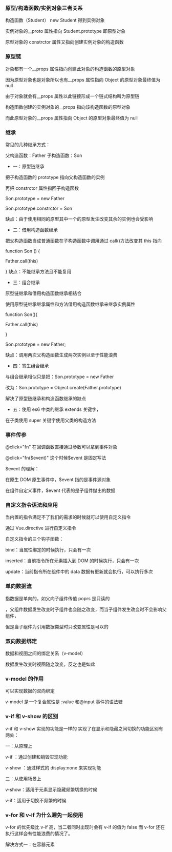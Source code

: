 ### 原型/构造函数/实例对象三者关系

构造函数（Student） new Student 得到实例对象

实例对象的\_\_proto 属性指向 Student.prototype 即原型对象

原型对象的 constrctor 属性又指向创建实例对象的构造函数

### 原型链

对象都有一个\_\_props 属性指向创建此对象的构造函数的原型对象

因为原型对象也是对象所以也有\_\_props 属性指向 Object 的原型对象最终值为 null

由于对象就会有\_\_props 属性以此链接形成一个链式结构叫为原型链

构造函数创建的实例对象的\_\_props 指向该构造函数的原型对象

而此原型对象的\_\_props 属性指向 Object 的原型对象最终值为 null

### 继承

常见的几种继承方式：

父构造函数：Father 子构造函数：Son

- 一：原型链继承

把子构造函数的 prototype 指向父构造函数的实例

再把 constrctor 属性指回子构造函数

Son.prototype = new Father

Son.prototype.constrctor = Son

缺点：由于使用相同的原型其中一个的原型发生改变其余的实例也会受影响

- 二：借用构造函数继承

把父构造函数当成普通函数在子构造函数中调用通过 call()方法改变其 this 指向

function Son () {

Father.call(this)

}
缺点：不能继承方法且不能复用

- 三：组合继承

原型链继承和借用构造函数继承相结合

使用原型链继承继承属性和方法借用构造函数继承来继承实例属性

function Son(){

Father.call(this)

}

Son.prototype = new Father;

缺点：调用两次父构造函数生成两次实例以至于性能浪费

- 四：寄生组合继承

与组合继承相似只是把：Son.prototype = new Father

改为：Son.prototype = Object.create(Father.prototype)

解决了原型链继承和构造函数继承的缺点

- 五：使用 es6 中类的继承 extends 关键字，

在子类使用 super 关键字使用父类的构造方法

### 事件传参

@click="fn" 在回调函数直接通过参数可以拿到事件对象

@click="fn($event)" 这个时候​$event 是固定写法

$event 的理解：

在原生 DOM 原生事件中，$event 指的是事件源对象

在组件自定义事件，$event 代表的是子组件抛出的数据

### 自定义指令语法和应用

当内置的指令满足不了我们的需求的时候就可以使用自定义指令

通过 Vue.directive 进行自定义指令

自定义指令的三个钩子函数：

bind：当属性绑定的时候执行，只会有一次

inserted：当前指令所在元素插入到 DOM 的时候执行，只会有一次

update：当前指令所在组件中的 data 数据有更新就会执行，可以执行多次

### 单向数据流

指数据是单向的，如父向子组件传值 poprs 是只读的

，父组件数据发生改变时子组件也会随之改变，而当子组件发生改变时不会影响父组件，

但是当子组件为引用数据类型时只改变属性是可以的

### 双向数据绑定

数据和视图之间的绑定关系（v-model）

数据发生改变时视图随之改变，反之也是如此

### v-model 的作用

可以实现数据的双向绑定

v-model 是一个复合属性是 :value 和@input 事件的语法糖

### v-if 和 v-show 的区别

v-if 和 v-show 实现的功能是一样的 实现了在显示和隐藏之间切换的功能区别有两处：

一：从原理上

v-if ：通过创建和销毁实现功能

v-show ：通过样式的 display:none 来实现功能

二：从使用场景上

v-show：适用于元素显示隐藏频繁切换的时候

v-if：适用于切换不频繁的时候

### v-for 和 v-if 为什么避免一起使用

v-for 的优先级比 v-if 高，当二者同时出现时会有 v-if 的值为 false 而 v-for 还在执行这样会有性能浪费的情况了。

解决方式一：在容器元素<template>上使用 v-if

二：在计算属性中先对数据进行判断筛选

### 生命周期

组件从创建到销毁的周期成为生命周期

有四个阶段，每个阶段有两个钩子函数

- 创建

  beforeCreate 创建前

  created 创建后 => 这时数据准备完毕，通常在这时发送 ajxa 请求

* 挂载

  beforeMount 挂载前

  mounted 挂载后 => 这时视图准备完毕，通常在这时获取 DOM 请求

- 更新

  beforeUpdate 更新前 数据已经是最新的，但是视图还是旧的

  updated 更新后 数据和视图都已经变成最新的

- 销毁
  beforeDestroy 销毁前 => 在这时清除开启的定时器 卸载绑定的 DOM 事件

  destroyed 销毁后

其他的钩子函数：缓存组件 keep-alive 相关的两个钩子

activated 激活

deactivated 失活

加了 keep-alive 8 个钩子初始化只会执行一次后面就不会执行了，销毁钩子永远也不会执行

### 父子组件生命周期的顺序

- 初始化阶段：调用先父后子，挂载完成先子后父

父组件 beforeCreate

父组件 created

父组件 beforeMount

子组件 beforeCreate

子组件 created

子组件 beforeMount

子组件 mounted

父组件 mounted

- 更新阶段：调用先父后子 更新完成先子后父

父组件 beforeUpdate

子组件 beforeUpdate

子组件 updated

父组件 updated

- 销毁阶段：调用先父后子 销毁完成先子后父

父组件 beforeDestroy

子组件 beforeDestroy

子组件 destroyed

父组件 destroyed

总结：永远是调用的时候先父后子 完成的时候先子后父

### 浏览器缓存机制

浏览器会将请求后的数据存为离线资源，当下次需要该数据时，浏览器会根据缓存机制选择使用离线数据还是重新发送请求

作用：减少了不必要数据的传输、降低服务器的压力

加快了客户端访问速度

增强用户体验

- 缓存机制分为强缓存与协商缓存两种

强缓存：不向服务端发送请求，强制使用缓存数据

服务器在响应时返回一个过期时间在过期之前使用强缓存，过期之后通过协商缓存决定使用何种方式获取数据

协商缓存：协商缓存由服务器决定是否使用缓存

1.向服务器发送请求资源并携带标识

2.服务器会进行判断浏览器缓存的资源是否真的失效是否更新

    资源更新返回状态码 200 重新发送请求获取数据并进行缓存，重新进入强缓存

    资源未更新返回状态码 304 还使用本地的离线数据

### 两种设计模式

观察者模式和发布订阅模式：

- 观察者模式：

  特点：1. 一对多 2. 有二个主体 一个是被观察者 Dep 一个是观察者 watcher

  观察者模式定义了对象间的一种一对多的依赖关系，当一个对象(被观察者)的状态发生改变时，所有依赖于它的对象(观察者)都将得到通知，并自动更新

- 发布订阅模式：

  特点：1. 多对多 2. 有三个主体 发布者 调度中心 订阅者

  在发布订阅模式中，发送者不会将消息直接发送给订阅者而是通过调度中心

  调度中心维持着发布者和订阅者之间的联系，过滤所有发布者传入的消息并相应地分发它们给订阅者

  这二种模式的区别就在于发布订阅模式多了一个调度中心，从而实现解耦

### 深拷贝与浅拷贝

深拷贝和浅拷贝

如果对象只有一层，就可以用浅拷贝，如果对象有多层，就是对象的属性又是一个对象，就需要用深拷贝

浅拷贝可以使用{...obj}或 Object.assign({},obj)

深拷贝可以用 JSON.parse(JSON.stringify(obj))或者递归

但是 JSON.parse(JSON.stringify(obj))有缺点，当对象有方法的时候，方法会丢失

如果对象身上有方法，需要用递归，如果存在循环引用就会出现堆栈溢出

解决思路：处理好的对象存起来，在处理新的对象的时候，先在存的地方找一找有没有处理好，如果有就直接返回

递归实现深拷贝：

```
  function deepClone(target) {
        //这一行如果不用三元判断 如果是数组会有bug会被拷贝成伪数组对象
        var tempObj = Array.isArray(target) ? [] : {};
        for (var key in target) {
          if (typeof target[key] === "object") {
            tempObj[key] = deepClone(target[key]);
          } else {
            tempObj[key] = target[key];
          }
        }
        return tempObj;
      }
```

### Promise

Promise：是异步编程的一种解决方案

从语法上说：Promise 是一个对象它可以获取异步操作的消息，解决回调地狱问题

从功能上说：可以用来封装一个异步操作，获取其成功/失败的值

特点：对象的状态不受外界影响，一旦状态改变就不会再发送变化

缺点：一旦开始就不能取消

Promise 三种状态：1.pending 执行中 2.resolve 成功 3.rejected 失败

实例方法：.then()成功的结果，.catch()异常信息，.finally()无论成功或失败都会执行

Promise.all 中可以将多个异步请求并行操作

应用场景：1.多个请求结果合并在一起 2.合并请求结果并处理错误 3.验证多个请求结果是否都是满足条件

### 数据响应式

指数据发生改变视图随之改变

原理：利用数据劫持 Object.defineProperty 和观察者模式来实现

vue 内部对 data 中数据进行转换，对所有的属性递归实现数据劫持，为每个数据创建一个 Dep 被观察者

对模板进行编译提取里面所有需要数据的地方变成 watcher(观察者),把 watcher 加入到对应 Dep 的观察者列表

当 data 中数据发生改变时，由于进行了数据劫持，所以 vue 内部可以感知到变化，调用相应的 Dep 从而影响该 Dep 的观察者列表中所有 watcher

最后由观察者更新视图

为什么数组的索引不是响应式的 为什么要用 this.$set 来处理(vue官方基于性能的考虑,所以没有对数组进行转换,但是为我们提供了$set 实现响应变化)

### 垃圾回收

引用计数和标记清除两种方式

引用计数：根据变量被引用的数量，如果引用数为零就会被回收，不过会有变量相互引用的情况出现，就不会被回收 内存泄漏

标记清除：看一个变量能否被从根元素根据引用找到该变量，如果不能就回收

### 事件循环--宏任务与微任务

异步任务分为两种，一种是宏任务 一种是微任务

异步要执行的任务和 js 处于同一个进程 和 js 相关的 属于微任务 例如 Promise nextTick

在一个新的进程 做的事情和 js 无关的 就是宏任务 例如 计时器

事件循环：

当同步代码遇到异步代码，直接将异步代码扔到事件队列中，队列分为两种，一种是宏任务队列，一种是微任务队列。

这两个队列，优先执行微任务，当微任务队列清空后，才会去宏任务队列执行宏任务。

当这个队列中，如果发现了宏任务中还有异步任务，再次将异步任务放到异步队列中，

类似递归，再次重复上面的操作，直到完全清空任务队列。

执行顺序 同步代码 -> 微任务 -> 宏任务 -> 微任务

### substr 和 substring 的区别

都用于提取字符串

substr：两个参数都为索引，用于提取两个索引之间的字符串 取头取尾

substring：两个参数第一个为开始索引，第二个为长度，用于提取从起始索引开始之后长度的字符串 取不取尾

### slice 和 splice 的区别

相同点：都能用于数组截取，不同的是：

slice：不会修改原始数组，返回一个新的数组，用于数组截取，两个参数：start:起始索引。end：截止索引（截取不包含此元素）。

splice：修改原始数组，可用于数组添加，替换，删除，index 开始索引。howmany 删除的元素数量，tem1,.....,itemX 表示新增的数组元素

### watch 和计算属性

计算属性：当数据是由一个或多个变量计算而来时使用，计算属性结果会被缓存，并且不能执行异步操作

watch：对数据进行侦听，数据发生改变时被触发，用于在数据发生改变后执行操作

### js 数据类型和数据类型检测

js 数据类型分为两大类：

基本数据类型：srting number boolean null undefined Symbol(es6 新增表示独一无二的值)

复杂数据类型：Array Object Function 等

数据类型检测：typeof 用于检测基本数据类型，检测复杂数据类型返回值全为 Object，不过检测 null 返回值也是 Object console.log(typeof 1) // "number"

instanceof：用于检测复杂数据类型，根据原型链查找，返回值是布尔值 obj instanceof Object //true

toString：检测所有数据类型，Object.prototype.toString.call()

### new 的过程

创建一个空的对象

设置原型链

将构造函数的 this 指向新对象执行函数代码

如果构造函数中没有人为返回一个对象类型的值，则返回这个新对象 obj。否则直接返回那个对象类型值

### 重绘与回流

回流：当页面的结构布局发生变化会造成回流

重绘：当背景颜色，文字颜色和文字样式等不影响结构的样式发生变化时会造成重绘

回流一定会造成重绘，而重绘不一定会造成回流

### let const var 的区别

var let 声明变量 const 声明常量 const 不能更改如果是引用数据类型不能直接更改地址指向可以更改属性

let const 不存在变量提升，并且存在块级作用域，而且会有暂时性死区

### 路由传值的方法，各自异同

路由传参可以分为两大类：

编程式导航的 router.push：

1.字符串--直接传递路由地址，但是不能传递参数 this.$router.push('home')

2.拼接参数传参--在路由后面以?拼接，this.$router.push('/dizi?data=home')

3.使用 name 来确定匹配的路由通过 params 传递参数--this.$router.push({name:'dizi', params:{data:home}})

接收参数使用：this.$router.params.data

4.使用 path 来匹配路由通过 query 传递参数--this.$router.push({path:'dizi',query{data:home}})

接收参数使用：this.$router.query.data

path 和 params 不能一起使用，需要 path 匹配路由的时候要使用 query 来传参

query 在浏览器地址栏中显示参数，而 params 则不显示

声明式导航：通过 router-link 组件的 to 属性实现，1.直接传参 2.通过对象，使用 path 匹配路由 3.通过路由名称 使用 name

### flex:1

通常用于自适应布局

flex:1 是--flex-grow:1,flex-shrink:1,flex-basis:0%的简写形式

flex-grow 当父盒子比所有的子盒子都要大时用于定义子盒子的放大比例

flex-shrink 当父盒子比所有的子盒子都要小时用于定义子盒子的缩小比例

flex-basis 在分配多余空间放大或缩小之前盒子所占据的大小相当于设置初始值

### 数组转树形结构

可使用递归和遍历数组的写法

思路：先提取出树形结构的根节点，再根据根节点与子节点之间的联系把子节点提取并添加到对应根节点的数组里

### img 标签 alt 和 title 的区别

alt：用于替换文本当图片加载失败时显示

title：提示文本 当鼠标放到图片上时显示

### vuex

vue 的核心：1.数据驱动，也就是数据的双向绑定，让视图的内容随着数据的改变而改变

2.组件化系统，可实现扩展 HTML 元素，封装可用的代码

### data 为什么是一个函数

防止多个组件实例对象之间共用一个 data，产生数据污染

而当 data 是一个函数是，让每个组件实例都有自己的作用域，使每个实例相互独立，不会相互影响。

### 虚拟 dom 和 diff 算法

虚拟 DOM：是对真实 dom 的映射和描述，本质上就是一个普通的 js 对象

为什么使用虚拟 DOM：使用虚拟 dom 的性能会相对高一些，因为真实 dom 身上的方法和属性比较多操作起来性能比较慢

并且每操作一次 dom 就会发生一次重绘与回流，虚拟 dom 只会更新 dom 树需要更新的地方，并且只会在渲染真实 dom 的时候触发一次重绘与回流

虚拟 dom 实现高效更新：

是利用虚拟 dom 树的比较，组件初始化时会创建一次虚拟 dom 树，

而数据更新时会再次生成一个虚拟 dom 树通过对新旧 dom 树的比较，按照广度优先同级进行比较，来实现高效更新

diff 算法：三种情况：一.元素改变.就销毁重建，二.元素没有变，属性或内容变了就修改属性或内容

三.v-for 分两种没有 key 或 key 为 index 时采用就地复用，索引相同就会被认为时相同元素，当顺序被破坏时没有改变的元素也会被更新

有 key：( id ) key 为唯一值时只要 key 值相同就认为是同一元素不会去更新哪怕顺序被打乱

虚拟 dom 的作用：高效更新，跨平台

### 同源策略

限制一个文档或它加载的脚本与另一个源的资源进行交互，用与恶意脚本的防护，减少风险

如果两个 URL 的协议 域名 端口号都相同，就称这两个 URL 同源

ps：同源策略不是禁止脚本的运行，而是禁止读取 HTTP 的响应。也就是跨域的资源访问请求是允许的，但是服务端返回的数据是禁止读取的。

### link 和 import 的区别

link 是 html 提供的标签，而 import 是 css 提供的语法规则

加载页面时，link 标签引入的 css 被同时加载，import 引入的 css 将在页面加载完毕后被加载

兼容性：link 作为 HTML 标签不存在兼容性问题，而 import 是 css2 才有的语法，被 IE5 以上支持

可以通过 JS 操作 DOM，插入 link 标签来改变样式，由于 DOM 是基于文档的，无法使用 import 的方式插入样式

### 数组去重方法

一：for 循环 + findIndex

主要利用 findIndex 的特性，查找元素找不到就返回-1， 接下来就需要判断，如果是-1，说明没找到，就往新数组里面添加元素。

二：sort 排序

首先利用 sort 方法进行排序。进行循环，如果原数组的第 i 项和新数组的 i - 1 项不一致，就 push 进去。

三 ：filter + indexOf

indexOf，可以检测某一个元素在数组中出现的位置，找到返回该元素的下标，没找到返回 -1

四：Set

ES6 中新增了数据类型 Set，Set 的一个最大的特点就是数据不重复。Set 函数可以接受一个数组（或类数组对象）作为参数来初始化，利用该特性也能做到给数组去重。
